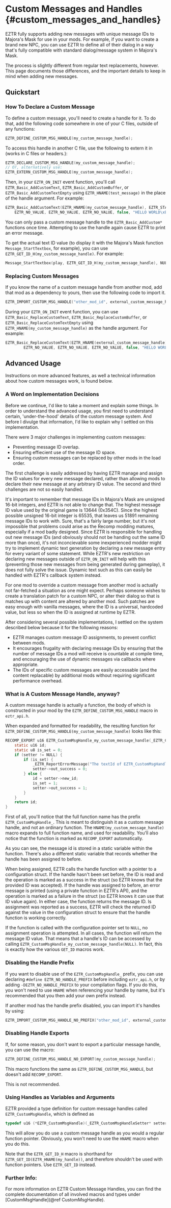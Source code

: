 # Custom Messages and Handles {#custom_messages_and_handles}

EZTR fully supports adding new messages with unique message IDs to Majora's Mask for use in your mods. For example, if you want to create a
brand new NPC, you can use EZTR to define all of their dialog in a way that's fully compatible with standard dialog/message system in Majora's Mask.

The process is slightly different from regular text replacements, however. This page documents those differences, and the important details to
keep in mind when adding new messages.

## Quickstart

### How To Declare a Custom Message

To define a custom message, you'll need to create a handle for it. To do that, add the following code somewhere in one of your C files, outside of any functions:

```C
EZTR_DEFINE_CUSTOM_MSG_HANDLE(my_custom_message_handle);
```

To access this handle in another C file, use the following to extern it in (works in C files or headers.):

```C
EZTR_DECLARE_CUSTOM_MSG_HANDLE(my_custom_message_handle);
// Or, alternatively use:
EZTR_EXTERN_CUSTOM_MSG_HANDLE(my_custom_message_handle);
```

Then, in your `EZTR_ON_INIT` event function, you'll call `EZTR_Basic_AddCustomText`, `EZTR_Basic_AddCustomBuffer`, or `EZTR_Basic_AddCustomTextEmpty` using
`EZTR_HNAME(test_message)` in the place of the handle argument. For example:

```C
EZTR_Basic_AddCustomText(EZTR_HNAME(my_custom_message_handle), EZTR_STANDARD_TEXT_BOX_I, 0, EZTR_ICON_NO_ICON, 
    EZTR_NO_VALUE, EZTR_NO_VALUE, EZTR_NO_VALUE, false, "HELLO WORLD\xBF", NULL);
```

You can only pass a custom message handle to the `EZTR_Basic_AddCustom*` functions once time. Attempting to use the handle again cause EZTR to print an error message.

To get the actual text ID value (to display it with the Majora's Mask function `Message_StartTextbox`, for example), you can use `EZTR_GET_ID_H(my_custom_message_handle)`. For example:

```C
Message_StartTextbox(play, EZTR_GET_ID_H(my_custom_message_handle), NULL);
```

### Replacing Custom Messages

If you know the name of a custom message handle from another mod, add that mod as a dependency to yours, then use the following code to import it.

```C
EZTR_IMPORT_CUSTOM_MSG_HANDLE("other_mod_id", external_custom_message_handle)
```

During your `EZTR_ON_INIT` event function, you can use `EZTR_Basic_ReplaceCustomText`, `EZTR_Basic_ReplaceCustomBuffer`, or `EZTR_Basic_ReplaceCustomTextEmpty` using `EZTR_HNAME(my_custom_message_handle)` as the handle argument. For example:

```C
EZTR_Basic_ReplaceCustomText(EZTR_HNAME(external_custom_message_handle), EZTR_STANDARD_TEXT_BOX_I, 0, EZTR_ICON_NO_ICON, 
        EZTR_NO_VALUE, EZTR_NO_VALUE, EZTR_NO_VALUE, false, "HELLO WORLD AGAIN!!\xBF", NULL);
```

## Advanced Usage

Instructions on more advanced features, as well a technical information about how custom messages work, is found below.

### A Word on Implementation Decisions

Before we continue, I'd like to take a moment and explain some things. In order to understand the advanced usage, you first need to understand certain, 'under-the-hood' details of the custom message system. And before I divulge that information, I'd like to explain why I settled on this implementation.

There were 3 major challenges in implementing custom messages:

* Preventing message ID overlap.
* Ensuring effiecient use of the message ID space.
* Ensuring custom messages can be replaced by other mods in the load order.

The first challenge is easily addressed by having EZTR manage and assign the ID values for every new message declared, rather than allowing mods to
declare their new message at any arbitrary ID value. The second and third challenges are not so easily handled.

It's important to remember that message IDs in Majora's Mask are unsigned 16-bit integers, and EZTR is not able to change that. The highest message ID
value used by the original game is 13644 (0x354C). Since the highest possible unsigned 16-bit integer is 65535, that leaves us 51891 remaining message
IDs to work with. Sure, that's a fairly large number, but it's not impossible that problems could arise as the Recomp modding matures, especially if
a mod badly designed. Since EZTR is responsible for handling out new message IDs (and obviously should not be handing out the same ID more than once),
it's not inconcievable some inexperienced modder might try to implement dynamic text generation by declaring a new message entry for every variant of
some statement. While EZTR's new restriction on declaring new messages outside of `EZTR_ON_INIT` will help with this (preventing those new messages from
being generated during gameplay), it does not fully solve the issue. Dynamic text such as this can easily be handled with EZTR's callback system instead.

For one mod to override a custom message from another mod is actually not far-fetched a situation as one might expect. Perhaps someone wishes to create
a translation patch for a custom NPC, or alter their dialog so that is matches up with content are altered by another mod. Such patches are easy enough
with vanilla messages, where the ID is a universal, hardcoded value, but less so when the ID is assigned at runtime by EZTR.

After considering several possible implementations, I settled on the system described below because it for the following reasons:

* EZTR manages custom message ID assignments, to prevent conflict between mods.
* It encourages frugality with declaring message IDs by ensuring that the number of message IDs a mod will receive is countable at compile time, and encouraging the use of dynamic messages via callbacks where appropriate.
* The IDs of specific custom messages are easily accessable (and the content replacable) by additional mods without requiring significant performance overhead.

### What is A Custom Message Handle, anyway?

A custom message handle is actually a function, the body of which is constructed in your mod by the `EZTR_DEFINE_CUSTOM_MSG_HANDLE` macro in `eztr_api.h`.

When expanded and formatted for readability, the resulting function for `EZTR_DEFINE_CUSTOM_MSG_HANDLE(my_custom_message_handle)` looks like this:

```C
RECOMP_EXPORT u16 EZTR_CustomMsgHandle_my_custom_message_handle(_EZTR_CustomMsgHandleSetter* setter) {
    static u16 id;
    static u8 is_set = 0;
    if (setter != NULL) {
        if (is_set) {
            _EZTR_ReportErrorMessage("The textId of EZTR_CustomMsgHandle 'my_custom_message_handle' has already been set and will not be updated.");
            setter->out_success = 0;
        } else { 
            id = setter->new_id;
            is_set = 1;
            setter->out_success = 1;
        }
    } 
    return id; 
}
```

First of all, you'll notice that the full function name has the prefix `EZTR_CustomMsgHandle_`. This is meant to distinguish it as a custom message handle, and not an ordinary function. The `HNAME(my_custom_message_handle)` macro expands to full function name, and used for readability. You'll also notice that the function is marked as `RECOMP_EXPORT` automatically.

As you can see, the message id is stored in a static variable within the function. There's also a different static variable that records whether the handle has been assigned to before.

When being assigned, EZTR calls the handle function with a pointer to a configuration struct. If the handle hasn't been set before, the ID is read and the operation is marked as a success in the struct (so EZTR knows that the provided ID was accepted). If the handle was assigned to before, an error message is printed (using a private function in EZTR's API), and the operation is marked as a failure in the struct (so EZTR knows it can use that ID value again). In either case, the function returns the message ID. Is assignment was reported as a success, EZTR will check the returned ID against the value in the configuration struct to ensure that the handle function is working correctly.

If the function is called with the configuration pointer set to `NULL`, no assignment operation is attempted. In all cases, the function will return the message ID value. That means that a handle's ID can be accessed by calling `EZTR_CustomMsgHandle_my_custom_message_handle(NULL)`. In fact, this is exactly
how the various `GET_ID` macros work.

### Disabling the Handle Prefix

If you want to disable use of the `EZTR_CustomMsgHandle_` prefix, you can use declaring `#define EZTR_NO_HANDLE_PREFIX` before including `eztr_api.h`,
or by adding `-DEZTR_NO_HANDLE_PREFIX` to your compilation flags. If you do this, you won't need to use `HNAME` when referencing your handle by name, but
it's recommended that you then add your own prefix instead.

If another mod has the handle prefix disabled, you can import it's handles by using:

```C
EZTR_IMPORT_CUSTOM_MSG_HANDLE_NO_PREFIX("other_mod_id", external_custom_message_handle);
```

### Disabling Handle Exports

If, for some reason, you don't want to export a particular message handle, you can use the macro:

```C
EZTR_DEFINE_CUSTOM_MSG_HANDLE_NO_EXPORT(my_custom_message_handle);
```

This macro functions the same as `EZTR_DEFINE_CUSTOM_MSG_HANDLE`, but doesn't add `RECOMP_EXPORT`.

This is not recommended.

### Using Handles as Variables and Arguments

EZTR provided a type definition for custom message handles called `EZTR_CustomMsgHandle`, which is defined as

```C
typedef u16 (*EZTR_CustomMsgHandle)(_EZTR_CustomMsgHandleSetter* setter);
```

This will allow you do use a custom message handle as you would a regular function pointer. Obviously, you won't need to use the `HNAME` macro
when you do this.

Note that the `EZTR_GET_ID_H` macro is shorthand for `EZTR_GET_ID(EZTR_HNAME(my_handle))`, and therefore shouldn't be used with function pointers.
Use `EZTR_GET_ID` instead.

### Further Info:

For more information on EZTR Custom Message Handles, you can find the complete documentation of all involved macros and types under [CustomMsgHandle](@ref CustomMsgHandle).
